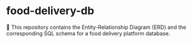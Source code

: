 # food-delivery-db
📌 This repository contains the Entity-Relationship Diagram (ERD) and the corresponding SQL schema for a food delivery platform database.
